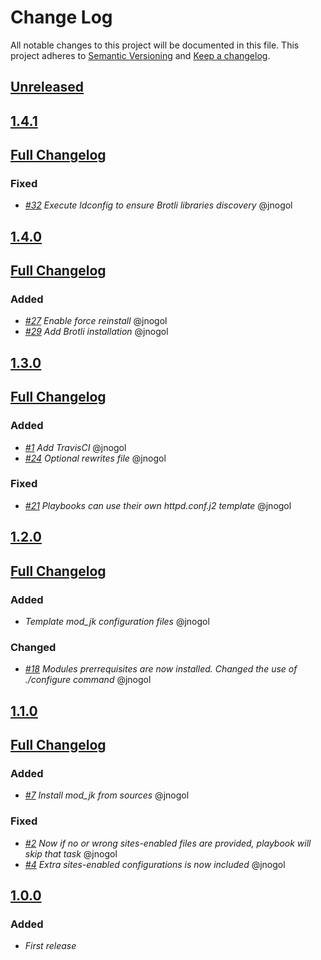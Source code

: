 # Change Log
All notable changes to this project will be documented in this file.
This project adheres to [Semantic Versioning](http://semver.org/) and [Keep a changelog](https://github.com/olivierlacan/keep-a-changelog).

## [Unreleased](https://github.com/idealista/apache_httpd-role/tree/develop)

## [1.4.1](https://github.com/idealista/apache_httpd-role/tree/1.4.1)
## [Full Changelog](https://github.com/idealista/apache_httpd-role/compare/1.3.0...1.4.1)
### Fixed
- *[#32](https://github.com/idealista/apache_httpd-role/issues/32) Execute ldconfig to ensure Brotli libraries discovery* @jnogol

## [1.4.0](https://github.com/idealista/apache_httpd-role/tree/1.4.0)
## [Full Changelog](https://github.com/idealista/apache_httpd-role/compare/1.3.0...1.4.0)
### Added
- *[#27](https://github.com/idealista/apache_httpd-role/issues/27) Enable force reinstall* @jnogol
- *[#29](https://github.com/idealista/apache_httpd-role/issues/29) Add Brotli installation* @jnogol

## [1.3.0](https://github.com/idealista/apache_httpd-role/tree/1.3.0)
## [Full Changelog](https://github.com/idealista/apache_httpd-role/compare/1.2.0...1.3.0)
### Added
- *[#1](https://github.com/idealista/apache_httpd-role/issues/1) Add TravisCI* @jnogol
- *[#24](https://github.com/idealista/apache_httpd-role/issues/24) Optional rewrites file* @jnogol
### Fixed
- *[#21](https://github.com/idealista/apache_httpd-role/issues/21) Playbooks can use their own httpd.conf.j2 template* @jnogol

## [1.2.0](https://github.com/idealista/apache_httpd-role/tree/1.2.0)
## [Full Changelog](https://github.com/idealista/apache_httpd-role/compare/1.1.0...1.2.0)
### Added
- *Template mod_jk configuration files* @jnogol
### Changed
- *[#18](https://github.com/idealista/apache_httpd-role/issues/18) Modules prerrequisites are now installed. Changed the use of ./configure command* @jnogol

## [1.1.0](https://github.com/idealista/apache_httpd-role/tree/1.1.0)
## [Full Changelog](https://github.com/idealista/apache_httpd-role/compare/1.0.0...1.1.0)
### Added
- *[#7](https://github.com/idealista/apache_httpd-role/issues/7) Install mod_jk from sources* @jnogol
### Fixed
- *[#2](https://github.com/idealista/apache_httpd-role/issues/2) Now if no or wrong sites-enabled files are provided, playbook will skip that task* @jnogol
- *[#4](https://github.com/idealista/apache_httpd-role/issues/4) Extra sites-enabled configurations is now included* @jnogol

## [1.0.0](https://github.com/idealista/apache_httpd-role/tree/1.0.0)
### Added
- *First release*
